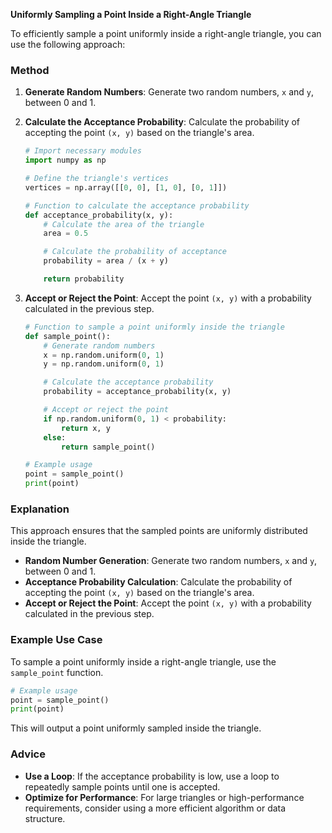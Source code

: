**Uniformly Sampling a Point Inside a Right-Angle Triangle**

To efficiently sample a point uniformly inside a right-angle triangle, you can use the following approach:

### **Method**

1.  **Generate Random Numbers**: Generate two random numbers, `x` and `y`, between 0 and 1.
2.  **Calculate the Acceptance Probability**: Calculate the probability of accepting the point `(x, y)` based on the triangle's area.

    ```python
    # Import necessary modules
    import numpy as np

    # Define the triangle's vertices
    vertices = np.array([[0, 0], [1, 0], [0, 1]])

    # Function to calculate the acceptance probability
    def acceptance_probability(x, y):
        # Calculate the area of the triangle
        area = 0.5

        # Calculate the probability of acceptance
        probability = area / (x + y)

        return probability
    ```

3.  **Accept or Reject the Point**: Accept the point `(x, y)` with a probability calculated in the previous step.

    ```python
    # Function to sample a point uniformly inside the triangle
    def sample_point():
        # Generate random numbers
        x = np.random.uniform(0, 1)
        y = np.random.uniform(0, 1)

        # Calculate the acceptance probability
        probability = acceptance_probability(x, y)

        # Accept or reject the point
        if np.random.uniform(0, 1) < probability:
            return x, y
        else:
            return sample_point()

    # Example usage
    point = sample_point()
    print(point)
    ```

### **Explanation**

This approach ensures that the sampled points are uniformly distributed inside the triangle.

-   **Random Number Generation**: Generate two random numbers, `x` and `y`, between 0 and 1.
-   **Acceptance Probability Calculation**: Calculate the probability of accepting the point `(x, y)` based on the triangle's area.
-   **Accept or Reject the Point**: Accept the point `(x, y)` with a probability calculated in the previous step.

### **Example Use Case**

To sample a point uniformly inside a right-angle triangle, use the `sample_point` function.

```python
# Example usage
point = sample_point()
print(point)
```

This will output a point uniformly sampled inside the triangle.

### **Advice**

-   **Use a Loop**: If the acceptance probability is low, use a loop to repeatedly sample points until one is accepted.
-   **Optimize for Performance**: For large triangles or high-performance requirements, consider using a more efficient algorithm or data structure.
